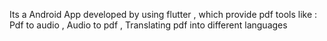 Its a Android App developed by using flutter ,
which provide pdf tools like :  
Pdf to audio ,
Audio to pdf ,
Translating pdf into different languages 
